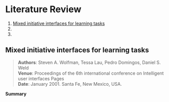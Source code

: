 # Literature Review

1. [Mixed initiative interfaces for learning tasks](#mixed-initiative-interfaces-for-learning-tasks)
2. 
3. 


## Mixed initiative interfaces for learning tasks
>  **Authors**: Steven A. Wolfman, Tessa Lau, Pedro Domingos, Daniel S. Weld    
**Venue**: Proceedings of the 6th international conference on Intelligent user interfaces Pages   
**Date**: January 2001. Santa Fe, New Mexico, USA.


**Summary**
